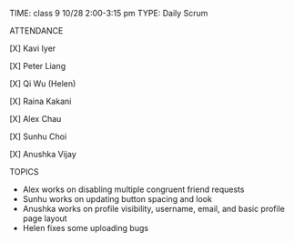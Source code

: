 TIME: class 9 10/28 2:00-3:15 pm
TYPE: Daily Scrum

ATTENDANCE

[X] Kavi Iyer

[X] Peter Liang

[X] Qi Wu (Helen)

[X] Raina Kakani

[X] Alex Chau 

[X] Sunhu Choi

[X] Anushka Vijay

TOPICS
- Alex works on disabling multiple congruent friend requests
- Sunhu works on updating button spacing and look
- Anushka works on profile visibility, username, email, and basic profile page layout
- Helen fixes some uploading bugs
